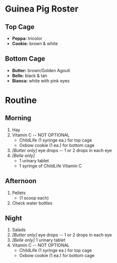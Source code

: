 # Guinea Pig Roster

## Top Cage
- **Peppa:** tricolor
- **Cookie:** brown & white

## Bottom Cage
- **Butter:** brown/Golden Agouti
- **Belle:** black & tan
- **Bianca:** white with pink eyes

# Routine

## Morning
1. Hay
2. Vitamin C -- NOT OPTIONAL
	- ChildLife (1 syringe ea.) for top cage
	- Oxbow cookie (1 ea.) for bottom cage
3. *[Butter only]* eye drops -- 1 or 2 drops in each eye
4. *[Belle only]*
	- 1 urinary tablet
	- 1 syringe of ChildLife Vitamin C

## Afternoon
1. Pellets
	- (1 scoop each)
2. Check water bottles

## Night
1. Salads
2. *[Butter only]* eye drops -- 1 or 2 drops in each eye
3. *[Belle only]* 1 urinary tablet
4. Vitamin C -- NOT OPTIONAL
	- ChildLife (1 syringe ea.) for top cage
	- Oxbow cookie (1 ea.) for bottom cage